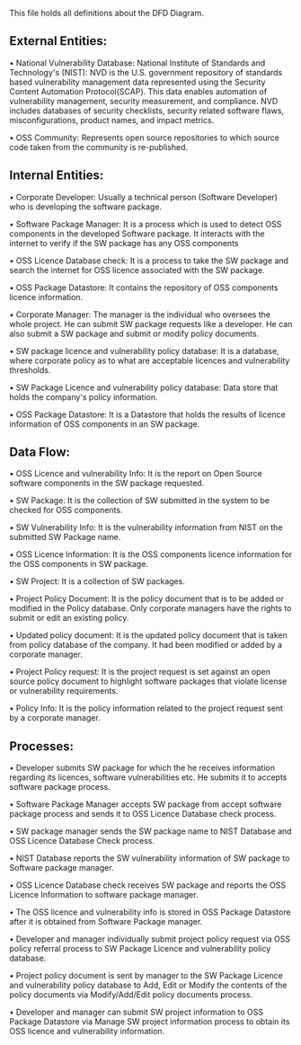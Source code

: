 This file holds all definitions about the DFD Diagram.

## External Entities:

• National Vulnerability Database: National Institute of Standards and Technology's (NIST): NVD is the U.S. government repository of standards based vulnerability management data represented using the Security Content Automation Protocol(SCAP). This data enables automation of vulnerability management, security measurement, and compliance. NVD includes databases of security checklists, security related software flaws, misconfigurations, product names, and impact metrics.

• OSS Community: Represents open source repositories to which source code taken from the community is re-published.


## Internal Entities:

•	Corporate Developer: Usually a technical person (Software Developer) who is developing the software package.

•	Software Package Manager:  It is a process which is used to detect OSS components in the developed Software package. It interacts with the internet to verify if the SW package has any OSS components

•	OSS Licence Database check: It is a process to take the SW package and search the internet for OSS licence associated with the SW package.

•	OSS Package Datastore: It contains the repository of OSS components licence information.

•	Corporate Manager: The manager is the individual who oversees the whole project. He can submit SW package requests like a developer. He can also submit a SW package and submit or modify policy documents.

•	SW package licence and vulnerability policy database: It is a database, where corporate policy as to what are acceptable licences and vulnerability thresholds.

•	SW Package Licence and vulnerability policy database: Data store that holds the company's policy information.

•	OSS Package Datastore: It is a Datastore that holds the results of licence information of OSS components in an SW package. 

## Data Flow:

•	OSS Licence and vulnerability Info: It is the report on Open Source software components in the SW package requested.

•	SW Package: It is the collection of SW submitted in the system to be checked for OSS components.

•	SW Vulnerability Info: It is the vulnerability information from NIST on the submitted SW Package name.

•	OSS Licence Information:  It is the OSS components licence information for the OSS components in SW package.

•	SW Project: It is a collection of SW packages.

•	Project Policy Document: It is the policy document that is to be added or modified in the Policy database. Only corporate managers have the rights to submit or edit an existing policy. 

•	Updated policy document: It is the updated policy document that is taken from policy database of the company. It had been modified or added by a corporate manager. 

•	Project Policy request: It is the project request is set against an open source policy document to highlight software packages that violate license or vulnerability requirements.

•	Policy Info: It is the policy information related to the project request sent by a corporate manager.


## Processes:

•	Developer submits SW package for which the he receives information regarding its licences, software vulnerabilities etc. He submits it to accepts software package process.

•	Software Package Manager accepts SW package from accept software package process and sends it to OSS Licence Database check process.

•	SW package manager sends the SW package name to NIST Database and OSS Licence Database Check process.

•	NIST Database reports the SW vulnerability information of SW package to Software package manager.

•	OSS Licence Database check receives SW package and reports the OSS Licence Information to software package manager.

•	The OSS licence and vulnerability info is stored in OSS Package Datastore after it is obtained from Software Package manager. 

•	Developer and manager individually submit project policy request via OSS policy referral process to SW Package Licence and vulnerability policy database.

•	Project policy document is sent by manager to the SW Package Licence and vulnerability policy database to Add, Edit or Modify the contents of the policy documents via Modify/Add/Edit policy documents process.

•	Developer and manager can submit SW project information to OSS Package Datastore via Manage SW project information process to obtain its OSS licence and vulnerability information.


	 




